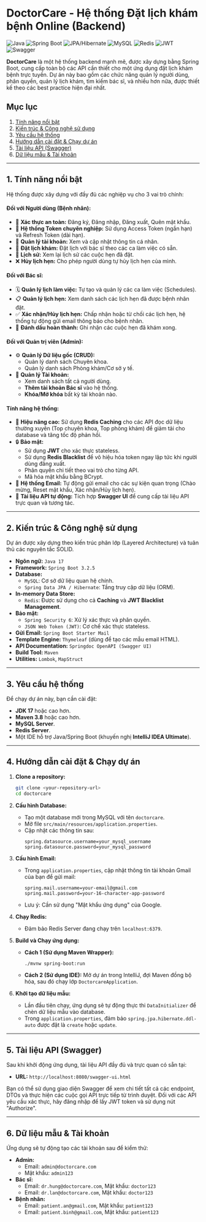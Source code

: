 
# DoctorCare - Hệ thống Đặt lịch khám bệnh Online (Backend)

![Java](https://img.shields.io/badge/Java-21-blue.svg)
![Spring Boot](https://img.shields.io/badge/Spring_Boot-3.2.5-brightgreen.svg)
![JPA/Hibernate](https://img.shields.io/badge/JPA-Hibernate-orange.svg)
![MySQL](https://img.shields.io/badge/Database-MySQL-blue.svg)
![Redis](https://img.shields.io/badge/Cache-Redis-red.svg)
![JWT](https://img.shields.io/badge/Security-JWT-purple.svg)
![Swagger](https://img.shields.io/badge/API_Docs-Swagger-lightblue.svg)

**DoctorCare** là một hệ thống backend mạnh mẽ, được xây dựng bằng Spring Boot, cung cấp toàn bộ các API cần thiết cho một ứng dụng đặt lịch khám bệnh trực tuyến. Dự án này bao gồm các chức năng quản lý người dùng, phân quyền, quản lý lịch khám, tìm kiếm bác sĩ, và nhiều hơn nữa, được thiết kế theo các best practice hiện đại nhất.

## Mục lục

1.  [Tính năng nổi bật](#tính-năng-nổi-bật)
2.  [Kiến trúc & Công nghệ sử dụng](#kiến-trúc--công-nghệ-sử-dụng)
3.  [Yêu cầu hệ thống](#yêu-cầu-hệ-thống)
4.  [Hướng dẫn cài đặt & Chạy dự án](#hướng-dẫn-cài-đặt--chạy-dự-án)
6.  [Tài liệu API (Swagger)](#tài-liệu-api-swagger)
7.  [Dữ liệu mẫu & Tài khoản](#dữ-liệu-mẫu--tài-khoản)

---

## 1. Tính năng nổi bật

Hệ thống được xây dựng với đầy đủ các nghiệp vụ cho 3 vai trò chính:

#### **Đối với Người dùng (Bệnh nhân):**
*   🔐 **Xác thực an toàn:** Đăng ký, Đăng nhập, Đăng xuất, Quên mật khẩu.
*   🔄 **Hệ thống Token chuyên nghiệp:** Sử dụng Access Token (ngắn hạn) và Refresh Token (dài hạn).
*   👤 **Quản lý tài khoản:** Xem và cập nhật thông tin cá nhân.
*   📅 **Đặt lịch khám:** Đặt lịch với bác sĩ theo các ca làm việc có sẵn.
*   📜 **Lịch sử:** Xem lại lịch sử các cuộc hẹn đã đặt.
*   ❌ **Hủy lịch hẹn:** Cho phép người dùng tự hủy lịch hẹn của mình.

#### **Đối với Bác sĩ:**
*   🗓️ **Quản lý lịch làm việc:** Tự tạo và quản lý các ca làm việc (Schedules).
*   📋 **Quản lý lịch hẹn:** Xem danh sách các lịch hẹn đã được bệnh nhân đặt.
*   ✅ **Xác nhận/Hủy lịch hẹn:** Chấp nhận hoặc từ chối các lịch hẹn, hệ thống tự động gửi email thông báo cho bệnh nhân.
*   🏁 **Đánh dấu hoàn thành:** Ghi nhận các cuộc hẹn đã khám xong.

#### **Đối với Quản trị viên (Admin):**
*   ⚙️ **Quản lý Dữ liệu gốc (CRUD):**
    *   Quản lý danh sách Chuyên khoa.
    *   Quản lý danh sách Phòng khám/Cơ sở y tế.
*   👥 **Quản lý Tài khoản:**
    *   Xem danh sách tất cả người dùng.
    *   **Thêm tài khoản Bác sĩ** vào hệ thống.
    *   **Khóa/Mở khóa** bất kỳ tài khoản nào.

#### **Tính năng hệ thống:**
*   🚀 **Hiệu năng cao:** Sử dụng **Redis Caching** cho các API đọc dữ liệu thường xuyên (Top chuyên khoa, Top phòng khám) để giảm tải cho database và tăng tốc độ phản hồi.
*   🔒 **Bảo mật:**
    *   Sử dụng **JWT** cho xác thực stateless.
    *   Sử dụng **Redis Blacklist** để vô hiệu hóa token ngay lập tức khi người dùng đăng xuất.
    *   Phân quyền chi tiết theo vai trò cho từng API.
    *   Mã hóa mật khẩu bằng BCrypt.
*   📧 **Hệ thống Email:** Tự động gửi email cho các sự kiện quan trọng (Chào mừng, Reset mật khẩu, Xác nhận/Hủy lịch hẹn).
*   📄 **Tài liệu API tự động:** Tích hợp **Swagger UI** để cung cấp tài liệu API trực quan và tương tác.

---

## 2. Kiến trúc & Công nghệ sử dụng

Dự án được xây dựng theo kiến trúc phân lớp (Layered Architecture) và tuân thủ các nguyên tắc SOLID.

*   **Ngôn ngữ:** `Java 17`
*   **Framework:** `Spring Boot 3.2.5`
*   **Database:**
    *   `MySQL`: Cơ sở dữ liệu quan hệ chính.
    *   `Spring Data JPA / Hibernate`: Tầng truy cập dữ liệu (ORM).
*   **In-memory Data Store:**
    *   `Redis`: Được sử dụng cho cả **Caching** và **JWT Blacklist Management**.
*   **Bảo mật:**
    *   `Spring Security 6`: Xử lý xác thực và phân quyền.
    *   `JSON Web Token (JWT)`: Cơ chế xác thực stateless.
*   **Gửi Email:** `Spring Boot Starter Mail`
*   **Template Engine:** `Thymeleaf` (dùng để tạo các mẫu email HTML).
*   **API Documentation:** `Springdoc OpenAPI (Swagger UI)`
*   **Build Tool:** `Maven`
*   **Utilities:** `Lombok`, `MapStruct`

---

## 3. Yêu cầu hệ thống

Để chạy dự án này, bạn cần cài đặt:
*   **JDK 17** hoặc cao hơn.
*   **Maven 3.8** hoặc cao hơn.
*   **MySQL Server**.
*   **Redis Server**.
*   Một IDE hỗ trợ Java/Spring Boot (khuyến nghị **IntelliJ IDEA Ultimate**).

---

## 4. Hướng dẫn cài đặt & Chạy dự án

1.  **Clone a repository:**
    ```bash
    git clone <your-repository-url>
    cd doctorcare
    ```

2.  **Cấu hình Database:**
    *   Tạo một database mới trong MySQL với tên `doctorcare`.
    *   Mở file `src/main/resources/application.properties`.
    *   Cập nhật các thông tin sau:
        ```properties
        spring.datasource.username=your_mysql_username
        spring.datasource.password=your_mysql_password
        ```

3.  **Cấu hình Email:**
    *   Trong `application.properties`, cập nhật thông tin tài khoản Gmail của bạn để gửi mail:
        ```properties
        spring.mail.username=your-email@gmail.com
        spring.mail.password=your-16-character-app-password
        ```
    *   Lưu ý: Cần sử dụng "Mật khẩu ứng dụng" của Google.

4.  **Chạy Redis:**
    *   Đảm bảo Redis Server đang chạy trên `localhost:6379`.

5.  **Build và Chạy ứng dụng:**
    *   **Cách 1 (Sử dụng Maven Wrapper):**
        ```bash
        ./mvnw spring-boot:run
        ```
    *   **Cách 2 (Sử dụng IDE):** Mở dự án trong IntelliJ, đợi Maven đồng bộ hóa, sau đó chạy lớp `DoctorcareApplication`.

6.  **Khởi tạo dữ liệu mẫu:**
    *   Lần đầu tiên chạy, ứng dụng sẽ tự động thực thi `DataInitializer` để chèn dữ liệu mẫu vào database.
    *   Trong `application.properties`, đảm bảo `spring.jpa.hibernate.ddl-auto` được đặt là `create` hoặc `update`.

---


## 5. Tài liệu API (Swagger)

Sau khi khởi động ứng dụng, tài liệu API đầy đủ và trực quan có sẵn tại:
*   **URL:** `http://localhost:8080/swagger-ui.html`

Bạn có thể sử dụng giao diện Swagger để xem chi tiết tất cả các endpoint, DTOs và thực hiện các cuộc gọi API trực tiếp từ trình duyệt. Đối với các API yêu cầu xác thực, hãy đăng nhập để lấy JWT token và sử dụng nút "Authorize".

---

## 6. Dữ liệu mẫu & Tài khoản

Ứng dụng sẽ tự động tạo các tài khoản sau để kiểm thử:
*   **Admin:**
    *   Email: `admin@doctorcare.com`
    *   Mật khẩu: `admin123`
*   **Bác sĩ:**
    *   Email: `dr.hung@doctorcare.com`, Mật khẩu: `doctor123`
    *   Email: `dr.lan@doctorcare.com`, Mật khẩu: `doctor123`
*   **Bệnh nhân:**
    *   Email: `patient.an@gmail.com`, Mật khẩu: `patient123`
    *   Email: `patient.binh@gmail.com`, Mật khẩu: `patient123`

